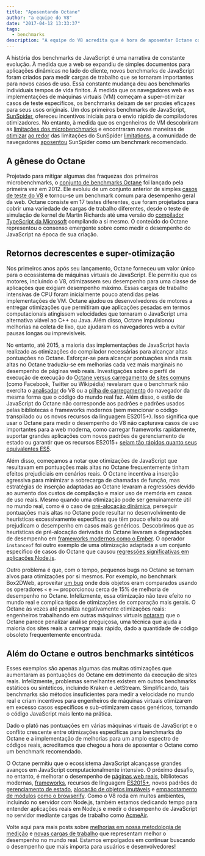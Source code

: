 ```yaml
---
title: "Aposentando Octane"
author: "a equipe do V8"
date: "2017-04-12 13:33:37"
tags: 
  - benchmarks
description: "A equipe do V8 acredita que é hora de aposentar Octane como um benchmark recomendado."
---
```

A história dos benchmarks de JavaScript é uma narrativa de constante evolução. À medida que a web se expandiu de simples documentos para aplicações dinâmicas no lado do cliente, novos benchmarks de JavaScript foram criados para medir cargas de trabalho que se tornaram importantes para novos casos de uso. Essa constante mudança deu aos benchmarks individuais tempos de vida finitos. À medida que os navegadores web e as implementações de máquinas virtuais (VM) começam a super-otimizar casos de teste específicos, os benchmarks deixam de ser proxies eficazes para seus usos originais. Um dos primeiros benchmarks de JavaScript, [SunSpider](https://webkit.org/perf/sunspider/sunspider.html), ofereceu incentivos iniciais para o envio rápido de compiladores otimizadores. No entanto, à medida que os engenheiros de VM descobriram as [limitações dos microbenchmarks](https://blog.mozilla.org/nnethercote/2014/06/16/a-browser-benchmarking-manifesto/) e encontraram novas maneiras de [otimizar](https://benediktmeurer.de/2016/12/16/the-truth-about-traditional-javascript-benchmarks/#the-notorious-sunspider-examples) [ao redor](https://bugzilla.mozilla.org/show_bug.cgi?id=787601) das limitações do SunSpider [limitations](https://bugs.webkit.org/show_bug.cgi?id=63864), a comunidade de navegadores [aposentou](https://trac.webkit.org/changeset/187526/webkit) SunSpider como um benchmark recomendado.

<!--truncate-->
## A gênese do Octane

Projetado para mitigar algumas das fraquezas dos primeiros microbenchmarks, o [conjunto de benchmarks Octane](https://developers.google.com/octane/) foi lançado pela primeira vez em 2012. Ele evoluiu de um conjunto anterior de simples [casos de teste do V8](http://www.netchain.com/Tools/v8/) e tornou-se um benchmark comum para desempenho geral da web. Octane consiste em 17 testes diferentes, que foram projetados para cobrir uma variedade de cargas de trabalho diferentes, desde o teste de simulação de kernel de Martin Richards até uma versão do [compilador TypeScript da Microsoft](http://www.typescriptlang.org/) compilando a si mesmo. O conteúdo do Octane representou o consenso emergente sobre como medir o desempenho do JavaScript na época de sua criação.

## Retornos decrescentes e super-otimização

Nos primeiros anos após seu lançamento, Octane forneceu um valor único para o ecossistema de máquinas virtuais de JavaScript. Ele permitiu que os motores, incluindo o V8, otimizassem seu desempenho para uma classe de aplicações que exigiam desempenho máximo. Essas cargas de trabalho intensivas de CPU foram inicialmente pouco atendidas pelas implementações de VM. Octane ajudou os desenvolvedores de motores a entregar otimizações que permitiram que aplicações pesadas em termos computacionais atingissem velocidades que tornaram o JavaScript uma alternativa viável ao C++ ou Java. Além disso, Octane impulsionou melhorias na coleta de lixo, que ajudaram os navegadores web a evitar pausas longas ou imprevisíveis.

No entanto, até 2015, a maioria das implementações de JavaScript havia realizado as otimizações do compilador necessárias para alcançar altas pontuações no Octane. Esforçar-se para alcançar pontuações ainda mais altas no Octane traduziu-se em melhorias cada vez mais marginais no desempenho de páginas web reais. Investigações sobre o perfil de execução de execução do [Octane versus carregamento de sites comuns](/blog/real-world-performance) (como Facebook, Twitter ou Wikipédia) revelaram que o benchmark não exercita o [analisador](https://medium.com/dev-channel/javascript-start-up-performance-69200f43b201#.7v8b4jylg) do V8 ou a [pilha de carregamento](https://medium.com/reloading/toward-sustainable-loading-4760957ee46f#.muk9kzxmb) do navegador da mesma forma que o código do mundo real faz. Além disso, o estilo de JavaScript do Octane não corresponde aos padrões e padrões usados pelas bibliotecas e frameworks modernos (sem mencionar o código transpilado ou os novos recursos da linguagem ES2015+). Isso significa que usar o Octane para medir o desempenho do V8 não capturava casos de uso importantes para a web moderna, como carregar frameworks rapidamente, suportar grandes aplicações com novos padrões de gerenciamento de estado ou garantir que os recursos ES2015+ [sejam tão rápidos quanto seus equivalentes ES5](/blog/high-performance-es2015).

Além disso, começamos a notar que otimizações de JavaScript que resultavam em pontuações mais altas no Octane frequentemente tinham efeitos prejudiciais em cenários reais. O Octane incentiva a inserção agressiva para minimizar a sobrecarga de chamadas de função, mas estratégias de inserção adaptadas ao Octane levaram a regressões devido ao aumento dos custos de compilação e maior uso de memória em casos de uso reais. Mesmo quando uma otimização pode ser genuinamente útil no mundo real, como é o caso de [pré-alocação dinâmica](http://dl.acm.org/citation.cfm?id=2754181), perseguir pontuações mais altas no Octane pode resultar no desenvolvimento de heurísticas excessivamente específicas que têm pouco efeito ou até prejudicam o desempenho em casos mais genéricos. Descobrimos que as heurísticas de pré-alocação derivadas do Octane levaram a degradações de desempenho em [frameworks modernos como o Ember](https://bugs.chromium.org/p/v8/issues/detail?id=3665). O operador `instanceof` foi outro exemplo de uma otimização adaptada a um conjunto específico de casos do Octane que causou [regressões significativas em aplicações Node.js](https://github.com/nodejs/node/issues/9634).

Outro problema é que, com o tempo, pequenos bugs no Octane se tornam alvos para otimizações por si mesmos. Por exemplo, no benchmark Box2DWeb, aproveitar [um bug](http://crrev.com/1355113002) onde dois objetos eram comparados usando os operadores `<` e `>=` proporcionou cerca de 15% de melhoria de desempenho no Octane. Infelizmente, essa otimização não teve efeito no mundo real e complica tipos de otimizações de comparação mais gerais. O Octane às vezes até penaliza negativamente otimizações reais: engenheiros trabalhando em outras máquinas virtuais [notaram](https://bugzilla.mozilla.org/show_bug.cgi?id=1162272) que o Octane parece penalizar análise preguiçosa, uma técnica que ajuda a maioria dos sites reais a carregar mais rápido, dado a quantidade de código obsoleto frequentemente encontrada.

## Além do Octane e outros benchmarks sintéticos

Esses exemplos são apenas algumas das muitas otimizações que aumentaram as pontuações do Octane em detrimento da execução de sites reais. Infelizmente, problemas semelhantes existem em outros benchmarks estáticos ou sintéticos, incluindo Kraken e JetStream. Simplificando, tais benchmarks são métodos insuficientes para medir a velocidade no mundo real e criam incentivos para engenheiros de máquinas virtuais otimizarem em excesso casos específicos e sub-otimizarem casos genéricos, tornando o código JavaScript mais lento na prática.

Dado o platô nas pontuações em várias máquinas virtuais de JavaScript e o conflito crescente entre otimizações específicas para benchmarks do Octane e a implementação de melhorias para um amplo espectro de códigos reais, acreditamos que chegou a hora de aposentar o Octane como um benchmark recomendado.

O Octane permitiu que o ecossistema JavaScript alcançasse grandes avanços em JavaScript computacionalmente intensivo. O próximo desafio, no entanto, é melhorar o desempenho de [páginas web reais](/blog/real-world-performance), bibliotecas modernas, [frameworks](http://stateofjs.com/2016/frontend/), recursos de linguagem [ES2015+](/blog/high-performance-es2015), novos padrões de [gerenciamento de estado](http://redux.js.org/), [alocação de objetos imutáveis](https://facebook.github.io/immutable-js/) e [empacotamento de módulos](https://webpack.github.io/) [como o browserify](http://browserify.org/). Como o V8 roda em muitos ambientes, incluindo no servidor com Node.js, também estamos dedicando tempo para entender aplicações reais em Node.js e medir o desempenho de JavaScript no servidor mediante cargas de trabalho como [AcmeAir](https://github.com/acmeair/acmeair-nodejs).

Volte aqui para mais posts sobre [melhorias em nossa metodologia de medição](/blog/real-world-performance) e [novas cargas de trabalho](/blog/optimizing-v8-memory) que representam melhor o desempenho no mundo real. Estamos empolgados em continuar buscando o desempenho que mais importa para usuários e desenvolvedores!
